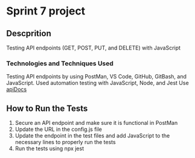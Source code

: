 # Sprint 7 project

## Descprition
Testing API endpoints (GET, POST, PUT, and DELETE) with JavaScript

### Technologies and Techniques Used
Testing API endpoints by using PostMan, VS Code, GitHub, GitBash, and JavaScript.
Used automation testing with JavaScript, Node, and Jest
Use [apiDocs](https://cnt-d25abe96-59b2-4cef-8317-ce617a79b0df.containerhub.tripleten-services.com)

## How to Run the Tests
1. Secure an API endpoint and make sure it is functional in PostMan
2. Update the URL in the config.js file
3. Update the endpoint in the test files and add JavaScript to the necessary lines to properly run the tests
4. Run the tests using npx jest